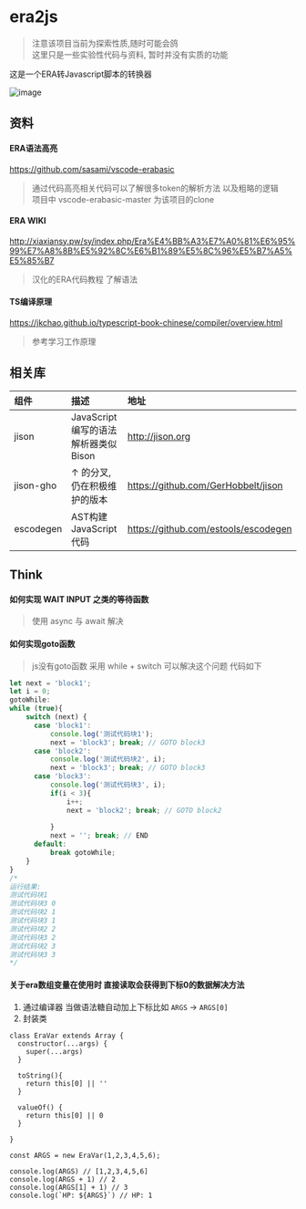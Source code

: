 ﻿# era2js

> 注意该项目当前为探索性质,随时可能会鸽 <br>
> 这里只是一些实验性代码与资料, 暂时并没有实质的功能

这是一个ERA转Javascript脚本的转换器

![image](https://user-images.githubusercontent.com/5716100/51324923-d7dd2b00-1aa6-11e9-952d-3016e21b3f47.png)



## 资料

#### ERA语法高亮
https://github.com/sasami/vscode-erabasic
> 通过代码高亮相关代码可以了解很多token的解析方法 以及粗略的逻辑 <br>
> 项目中 vscode-erabasic-master 为该项目的clone

#### ERA WIKI
http://xiaxiansy.pw/sy/index.php/Era%E4%BB%A3%E7%A0%81%E6%95%99%E7%A8%8B%E5%92%8C%E6%B1%89%E5%8C%96%E5%B7%A5%E5%85%B7
> 汉化的ERA代码教程 了解语法

#### TS编译原理
https://jkchao.github.io/typescript-book-chinese/compiler/overview.html
> 参考学习工作原理


## 相关库
| 组件 | 描述 | 地址 |
| :--- | :--- | :--- |
| jison | JavaScript编写的语法解析器类似Bison | http://jison.org |
| jison-gho | ↑ 的分叉, 仍在积极维护的版本 | https://github.com/GerHobbelt/jison |
| escodegen | AST构建JavaScript代码 | https://github.com/estools/escodegen |

## Think
#### 如何实现 WAIT INPUT 之类的等待函数
> 使用 async 与 await 解决

#### 如何实现goto函数
> js没有goto函数 采用 while + switch 可以解决这个问题
> 代码如下 
```javascript
let next = 'block1';
let i = 0;
gotoWhile:
while (true){
    switch (next) {
      case 'block1':
          console.log('测试代码块1');
          next = 'block3'; break; // GOTO block3
      case 'block2':
          console.log('测试代码块2', i);
          next = 'block3'; break; // GOTO block3
      case 'block3':
          console.log('测试代码块3', i);
          if(i < 3){
              i++;
              next = 'block2'; break; // GOTO block2
              
          }
          next = ''; break; // END
      default:
          break gotoWhile;
    }
}
/*
运行结果:
测试代码块1
测试代码块3 0
测试代码块2 1
测试代码块3 1
测试代码块2 2
测试代码块3 2
测试代码块2 3
测试代码块3 3
*/
```

#### 关于era数组变量在使用时 直接读取会获得到下标0的数据解决方法

1. 通过编译器 当做语法糖自动加上下标比如 `ARGS` -> `ARGS[0]`
2. 封装类
```
class EraVar extends Array {
  constructor(...args) {
    super(...args)
  }

  toString(){
    return this[0] || ''
  }

  valueOf() {
    return this[0] || 0
  }

}

const ARGS = new EraVar(1,2,3,4,5,6);

console.log(ARGS) // [1,2,3,4,5,6]
console.log(ARGS + 1) // 2
console.log(ARGS[1] + 1) // 3
console.log(`HP: ${ARGS}`) // HP: 1

```



